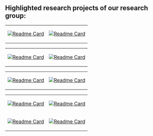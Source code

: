 ## Highlighted research projects of our research group:

<table>
<tr>
</tr>
  
<tr>
<td>
  
[![Readme Card](https://github-readme-stats.vercel.app/api/pin/?username=harlanhong&repo=CVPR2022-DaGAN)](https://github.com/harlanhong/CVPR2022-DaGAN)

</td>

<td>

[![Readme Card](https://github-readme-stats.vercel.app/api/pin/?username=MiZhenxing&repo=Switch-NeRF)](https://github.com/MiZhenxing/Switch-NeRF)

</td>
</tr>
</table>

<table>
<tr>
</tr>
<tr>

<td>
  
[![Readme Card](https://github-readme-stats.vercel.app/api/pin/?username=prismformore&repo=Multi-Task-Transformer)](https://github.com/prismformore/Multi-Task-Transformer)

</td>

<td>
  
[![Readme Card](https://github-readme-stats.vercel.app/api/pin/?username=MiZhenxing&repo=GBi-Net)](https://github.com/MiZhenxing/GBi-Net)

</td>

</tr>
</table>

<table>
<tr>
</tr>
<tr>

<td>
  
[![Readme Card](https://github-readme-stats.vercel.app/api/pin/?username=xulianuwa&repo=MCTformer)](https://github.com/xulianuwa/MCTformer)

</td>

<td>
  
[![Readme Card](https://github-readme-stats.vercel.app/api/pin/?username=danxuhk&repo=StructuredAttentionDepthEstimation)](https://github.com/danxuhk/StructuredAttentionDepthEstimation)

</td>

</tr>
</table>

<table>
<tr>
</tr>
<tr>

<td>
  
[![Readme Card](https://github-readme-stats.vercel.app/api/pin/?username=danxuhk&repo=ContinuousCRF-CNN)](https://github.com/danxuhk/ContinuousCRF-CNN)

</td>

<td>
  
[![Readme Card](https://github-readme-stats.vercel.app/api/pin/?username=harlanhong&repo=ICCV2023-MCNET)](https://github.com/harlanhong/ICCV2023-MCNET)

</td>

</tr>

<tr>

<td>
  
[![Readme Card](https://github-readme-stats.vercel.app/api/pin/?username=yangcaoai&repo=CoDA_NeurIPS2023)](https://github.com/yangcaoai/CoDA_NeurIPS2023)

</td>

<td>
  
[![Readme Card](https://github-readme-stats.vercel.app/api/pin/?username=yangcaoai&repo=CoDA_NeurIPS2023)](https://github.com/yangcaoai/CoDA_NeurIPS2023)

</td>

</tr>
</table>


